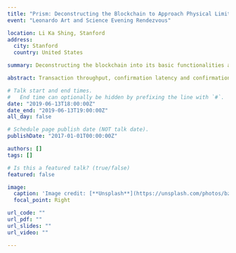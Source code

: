 ```yaml
---
title: "Prism: Deconstructing the Blockchain to Approach Physical Limits"
event: "Leonardo Art and Science Evening Rendezvous"

location: Li Ka Shing, Stanford
address:
  city: Stanford
  country: United States

summary: Deconstructing the blockchain into its basic functionalities and systematically scaling up these to acheive optimal security, throughput and near optimal latency.

abstract: Transaction throughput, confirmation latency and confirmation reliability are fundamental performance measures of any blockchain system in addition to its security. In a decentralized setting, these measures are limited by two underlying physical network attributes - communication capacity and speed-of-light propagation delay. Existing systems operate far away from these physical limits. In this work we introduce Prism, a new proof-of-work blockchain protocol, which can achieve '1') security against up to '50'% adversarial hashing power, '2') optimal throughput up to the capacity C of the network, '3') confirmation latency for honest transactions proportional to the propagation delay D, with confirmation error probability exponentially small in CD , '4') eventual total ordering of all transactions. Our approach to the design of this protocol is based on deconstructing the blockchain into its basic functionalities and systematically scaling up these functionalities to approach their physical limits.

# Talk start and end times.
#   End time can optionally be hidden by prefixing the line with `#`.
date: "2019-06-13T18:00:00Z"
date_end: "2019-06-13T19:00:00Z"
all_day: false

# Schedule page publish date (NOT talk date).
publishDate: "2017-01-01T00:00:00Z"

authors: []
tags: []

# Is this a featured talk? (true/false)
featured: false

image:
  caption: 'Image credit: [**Unsplash**](https://unsplash.com/photos/bzdhc5b3Bxs)'
  focal_point: Right

url_code: ""
url_pdf: ""
url_slides: ""
url_video: ""

---
```



